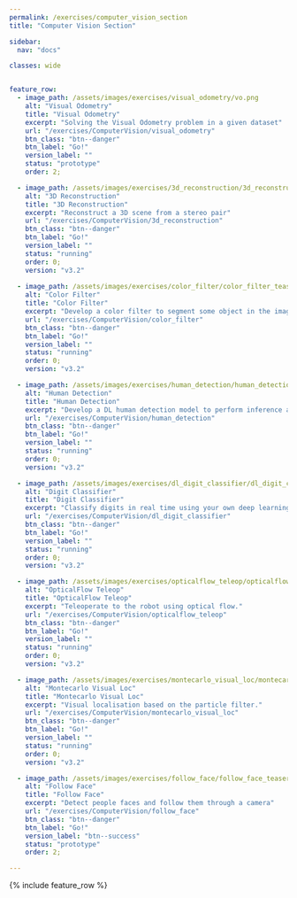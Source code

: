 ```yaml
---
permalink: /exercises/computer_vision_section
title: "Computer Vision Section"

sidebar:
  nav: "docs"

classes: wide


feature_row:
  - image_path: /assets/images/exercises/visual_odometry/vo.png
    alt: "Visual Odometry"
    title: "Visual Odometry"
    excerpt: "Solving the Visual Odometry problem in a given dataset"
    url: "/exercises/ComputerVision/visual_odometry"
    btn_class: "btn--danger"
    btn_label: "Go!"
    version_label: ""
    status: "prototype"
    order: 2;

  - image_path: /assets/images/exercises/3d_reconstruction/3d_reconstruction_teaser.png
    alt: "3D Reconstruction"
    title: "3D Reconstruction"
    excerpt: "Reconstruct a 3D scene from a stereo pair"
    url: "/exercises/ComputerVision/3d_reconstruction"
    btn_class: "btn--danger"
    btn_label: "Go!"
    version_label: ""
    status: "running"
    order: 0;
    version: "v3.2"
  
  - image_path: /assets/images/exercises/color_filter/color_filter_teaser.png
    alt: "Color Filter"
    title: "Color Filter"
    excerpt: "Develop a color filter to segment some object in the image and track it"
    url: "/exercises/ComputerVision/color_filter"
    btn_class: "btn--danger"
    btn_label: "Go!"
    version_label: ""
    status: "running"
    order: 0;
    version: "v3.2"

  - image_path: /assets/images/exercises/human_detection/human_detection_teaser.jpeg
    alt: "Human Detection"
    title: "Human Detection"
    excerpt: "Develop a DL human detection model to perform inference and benchmarking in real time."
    url: "/exercises/ComputerVision/human_detection"
    btn_class: "btn--danger"
    btn_label: "Go!"
    version_label: ""
    status: "running"
    order: 0;
    version: "v3.2"

  - image_path: /assets/images/exercises/dl_digit_classifier/dl_digit_classifier.png
    alt: "Digit Classifier"
    title: "Digit Classifier"
    excerpt: "Classify digits in real time using your own deep learning model."
    url: "/exercises/ComputerVision/dl_digit_classifier"
    btn_class: "btn--danger"
    btn_label: "Go!"
    version_label: ""
    status: "running"
    order: 0;
    version: "v3.2"

  - image_path: /assets/images/exercises/opticalflow_teleop/opticalflow_teleop_teaser.png
    alt: "OpticalFlow Teleop"
    title: "OpticalFlow Teleop"
    excerpt: "Teleoperate to the robot using optical flow."
    url: "/exercises/ComputerVision/opticalflow_teleop"
    btn_class: "btn--danger"
    btn_label: "Go!"
    version_label: ""
    status: "running"
    order: 0;
    version: "v3.2"

  - image_path: /assets/images/exercises/montecarlo_visual_loc/montecarlo_visual_loc_teaser.png
    alt: "Montecarlo Visual Loc"
    title: "Montecarlo Visual Loc"
    excerpt: "Visual localisation based on the particle filter."
    url: "/exercises/ComputerVision/montecarlo_visual_loc"
    btn_class: "btn--danger"
    btn_label: "Go!"
    version_label: ""
    status: "running"
    order: 0;
    version: "v3.2"

  - image_path: /assets/images/exercises/follow_face/follow_face_teaser.png
    alt: "Follow Face"
    title: "Follow Face"
    excerpt: "Detect people faces and follow them through a camera"
    url: "/exercises/ComputerVision/follow_face"
    btn_class: "btn--danger"
    btn_label: "Go!"
    version_label: "btn--success"
    status: "prototype"
    order: 2;

--- 
```



{% include feature_row %}
